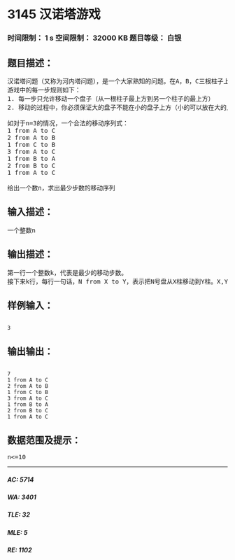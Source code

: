 # 3145 汉诺塔游戏   
### 时间限制： 1 s     空间限制： 32000 KB     题目等级： 白银  
## 题目描述：  

<pre>
汉诺塔问题（又称为河内塔问题），是一个大家熟知的问题。在A，B，C三根柱子上，有n个不同大小的圆盘（假设半径分别为1-n吧），一开始他们都叠在我A上（如图所示），你的目标是在最少的合法移动步数内将所有盘子从A塔移动到C塔。
游戏中的每一步规则如下：
1. 每一步只允许移动一个盘子（从一根柱子最上方到另一个柱子的最上方）
2. 移动的过程中，你必须保证大的盘子不能在小的盘子上方（小的可以放在大的上面，最大盘子下面不能有任何其他大小的盘子）
 
如对于n=3的情况，一个合法的移动序列式：
1 from A to C
2 from A to B
1 from C to B
3 from A to C
1 from B to A
2 from B to C
1 from A to C
 
给出一个数n，求出最少步数的移动序列
</pre>
  
  
## 输入描述：  

<pre>
一个整数n
</pre>
  
  
## 输出描述：  

<pre>
第一行一个整数k，代表是最少的移动步数。
接下来k行，每行一句话，N from X to Y，表示把N号盘从X柱移动到Y柱。X,Y属于{A,B,C}
</pre>
  
  
## 样例输入：  

<pre><code>
3
</code></pre>
  
  
## 输出输出：  

<pre><code>
7
1 from A to C
2 from A to B
1 from C to B
3 from A to C
1 from B to A
2 from B to C
1 from A to C
</code></pre>
  
  
## 数据范围及提示：  

<pre>
n<=10
</pre>
  
  
***  

##### AC: 5714  
##### WA: 3401  
##### TLE: 32  
##### MLE: 5  
##### RE: 1102  
